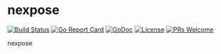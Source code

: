 # nexpose

[![Build Status](https://api.travis-ci.org/nortonlifelock/nexpose.svg?branch=master)](https://travis-ci.org/nortonlifelock/nexpose)
[![Go Report Card](https://goreportcard.com/badge/github.com/nortonlifelock/nexpose)](https://goreportcard.com/report/github.com/nortonlifelock/nexpose)
[![GoDoc](https://godoc.org/github.com/nortonlifelock/nexpose?status.svg)](https://godoc.org/github.com/nortonlifelock/nexpose)
[![License](https://img.shields.io/badge/License-Apache%202.0-blue.svg)](https://opensource.org/licenses/Apache-2.0) [![PRs Welcome](https://img.shields.io/badge/PRs-welcome-brightgreen.svg)](http://makeapullrequest.com)

nexpose
